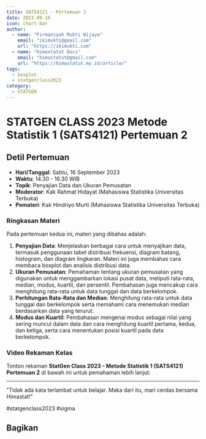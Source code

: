 ```yaml
--- 
title: SATS4121 - Pertemuan 2
date: 2023-09-16
icon: chart-bar
author:
  - name: "Firmansyah Mukti Wijaya"
    email: "ikimukti@gmail.com"
    url: "https://ikimukti.com"
  - name: "Himastatut Docs"
    email: "himastatut@gmail.com"
    url: "https://himastatut.my.id/article/"
tags:
  - boxplot
  - statgenclass2023
category: 
  - STATGEN
--- 
```


# STATGEN CLASS 2023 Metode Statistik 1 (SATS4121) Pertemuan 2

## Detil Pertemuan

- **Hari/Tanggal**: Sabtu, 16 September 2023
- **Waktu**: 14.30 - 16.30 WIB
- **Topik**: Penyajian Data dan Ukuran Pemusatan
- **Moderator**: Kak Rahmat Hidayat (Mahasiswa Statistika Universitas Terbuka)
- **Pemateri**: Kak Hindriyo Murti (Mahasiswa Statistika Universitas Terbuka)

### Ringkasan Materi
Pada pertemuan kedua ini, materi yang dibahas adalah:
1. **Penyajian Data**: Menjelaskan berbagai cara untuk menyajikan data, termasuk penggunaan tabel distribusi frekuensi, diagram batang, histogram, dan diagram lingkaran. Materi ini juga membahas cara membaca boxplot dan analisis distribusi data.
2. **Ukuran Pemusatan**: Pemahaman tentang ukuran pemusatan yang digunakan untuk menggambarkan lokasi pusat data, meliputi rata-rata, median, modus, kuartil, dan persentil. Pembahasan juga mencakup cara menghitung rata-rata untuk data tunggal dan data berkelompok.
3. **Perhitungan Rata-Rata dan Median**: Menghitung rata-rata untuk data tunggal dan berkelompok serta memahami cara menemukan median berdasarkan data yang terurut.
4. **Modus dan Kuartil**: Pembahasan mengenai modus sebagai nilai yang sering muncul dalam data dan cara menghitung kuartil pertama, kedua, dan ketiga, serta cara menentukan posisi kuartil pada data berkelompok.

### Video Rekaman Kelas
Tonton rekaman **StatGen Class 2023 - Metode Statistik 1 (SATS4121) Pertemuan 2** di bawah ini untuk pemahaman lebih lanjut:

<VidStack
  src="youtube/x-DRAVraaYY"
  title="StatGen Class 2023 - Metode Statistik 1 (SATS4121) Pertemuan 2"
/>

--- 

"Tidak ada kata terlambat untuk belajar. Maka dari itu, mari cerdas bersama Himastat!"

#statgenclass2023 #sigma


## Bagikan
<Share colorful />
<GitContributors />
<GitChangelog />